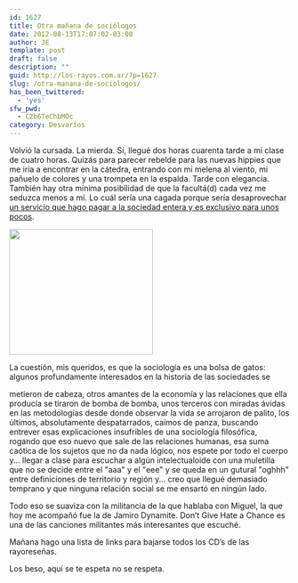 ```yaml
---
id: 1627
title: Otra mañana de sociólogos
date: 2012-08-13T17:07:02-03:00
author: JE
template: post
draft: false
description: ""
guid: http://los-rayos.com.ar/?p=1627
slug: /otra-manana-de-sociologos/
has_been_twittered:
  - 'yes'
sfw_pwd:
  - C2b6TeChbMOc
category: Desvaríos
---
```

Volvió la cursada. La mierda. Sí, llegué dos horas cuarenta tarde a mi clase de cuatro horas. Quizás para parecer rebelde para las nuevas hippies que me iría a encontrar en la cátedra, entrando con mi melena al viento, mi pañuelo de colores y una trompeta en la espalda. Tarde con elegancia. También hay otra mínima posibilidad de que la facultá(d) cada vez me seduzca menos a mí. Lo cuál sería una cagada porque sería desaprovechar [un servicio que hago pagar a la sociedad entera y es exclusivo para unos pocos](http://los-rayos.com/apoyo-contraescolar/).

<img class="alignleft" src="https://images01.olx.com.ar/ui/11/04/39/1295200074_157729539_1-Fotos-de--Profesor-particular-clases-sociologia.jpg" alt="" width="258" height="226" /> 

La cuestión, mis queridos, es que la sociología es una bolsa de gatos: algunos profundamente interesados en la historia de las sociedades se

metieron de cabeza, otros amantes de la economía y las relaciones que ella producía se tiraron de bomba de bomba, unos terceros con miradas ávidas en las metodologías desde donde observar la vida se arrojaron de palito, los últimos, absolutamente despatarrados, caímos de panza, buscando entrever esas explicaciones insufribles de una sociología filosófica, rogando que eso nuevo que sale de las relaciones humanas, esa suma caótica de los sujetos que no da nada lógico, nos espete por todo el cuerpo y... llegar a clase para escuchar a algún intelectualoide con una muletilla que no se decide entre el "aaa" y el "eee" y se queda en un gutural "oghhh" entre definiciones de territorio y región y... creo que llegué demasiado temprano y que ninguna relación social se me ensartó en ningún lado.

Todo eso se suaviza con la militancia de la que hablaba con Miguel, la que hoy me acompañó fue la de Jamiro Dynamite. Don&#8217;t Give Hate a Chance es una de las canciones militantes más interesantes que escuché.

Mañana hago una lista de links para bajarse todos los CD&#8217;s de las rayoreseñas.

Los beso, aquí se te espeta no se respeta.